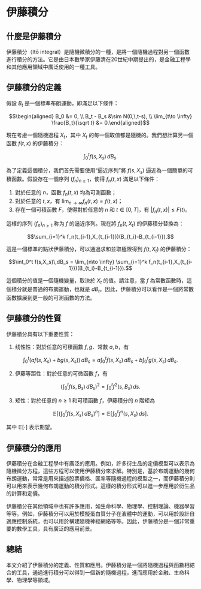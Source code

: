 # 伊藤積分

## 什麼是伊藤積分

伊藤積分（Itō integral）是隨機微積分的一種，是將一個隨機過程對另一個函數進行積分的方法。它是由日本數學家伊藤清在20世紀中期提出的，是金融工程學和其他應用領域中廣泛使用的一種工具。

## 伊藤積分的定義

假設 $B_t$ 是一個標準布朗運動，即滿足以下條件：

$$\begin{aligned} B_0 &= 0, \\ B_t - B_s &\sim N(0,\,t-s), \\ \lim_{t\to \infty} \frac{B_t}{\sqrt t} &= 0.\end{aligned}$$

現在考慮一個隨機過程 $X_t$，其中 $X_t$ 的每一個取值都是隨機的。我們想計算另一個函數 $f(t,x)$ 的伊藤積分：

$$\int_0^t f(s,X_s)\,dB_s.$$

為了定義這個積分，我們首先需要使用“逼近序列”將 $f(s,X_s)$ 逼近為一個簡單的可積函數。假設存在一個序列 $(f_n)_{n\geq 1}$，使得 $f_n(t,x)$ 滿足以下條件：

1. 對於任意的 $n$，函數 $f_n(t,x)$ 均為可測函數；
2. 對於任意的 $t,x$，有 $\lim_{n\to \infty}f_n(t,x) = f(t,x)$；
3. 存在一個可積函數 $F$，使得對於任意的 $n$ 和 $t\in[0,T]$，有 $|f_n(t,x)| \leq F(t)$。

這樣的序列 $(f_n)_{n\geq 1}$ 称为 $f$ 的逼近序列。現在將 $f_n(t,X_t)$ 的伊藤積分替換為：

$$\sum_{i=1}^k f_n(t_{i-1},X_{t_{i-1}})(B_{t_i}-B_{t_{i-1}}).$$

這是一個標準的點狀伊藤積分，可以通過求和並取極限得到 $f(t,X_t)$ 的伊藤積分：

$$\int_0^t f(s,X_s)\,dB_s = \lim_{n\to \infty} \sum_{i=1}^k f_n(t_{i-1},X_{t_{i-1}})(B_{t_i}-B_{t_{i-1}}).$$

這個積分的值是一個隨機變量，取決於 $X_t$ 的值。請注意，當 $f$ 為常數函數時，這個積分就是普通的布朗運動，也就是 $dB_t$。因此，伊藤積分可以看作是一個將常數函數擴展到更一般的可測函數的方法。

## 伊藤積分的性質

伊藤積分具有以下重要性質：

1. 线性性：對於任意的可積函數 $f,g$、常數 $a,b$，有

$$\int_0^t (af(s,X_s)+bg(s,X_s))\,dB_s = a\int_0^t f(s,X_s)\,dB_s + b\int_0^t g(s,X_s)\,dB_s.$$

2. 伊藤等距性：對於任意的可微函數 $f$，有

$$\left(\int_0^t f(s,B_s)\,dB_s\right)^2 = \int_0^t f^2(s,B_s)\,ds.$$

3. 矩性：對於任意的 $n\geq 1$ 和可積函數 $f$，伊藤積分的 $n$ 階矩為

$$\mathbb E\left[\left(\int_0^t f(s,X_s)\,dB_s\right)^n\right] = \mathbb E\left[\int_0^t f^n(s,X_s)\,ds\right].$$

其中 $\mathbb E[\cdot]$ 表示期望。

## 伊藤積分的應用

伊藤積分在金融工程學中有廣泛的應用。例如，許多衍生品的定價模型可以表示為隨機微分方程，這些方程可以使用伊藤積分來求解。特別是，基於布朗運動的幾何布朗運動，常常是用來描述股票價格、匯率等隨機過程的模型之一，而伊藤積分則可以用來表示幾何布朗運動的積分形式。這樣的積分形式可以進一步應用於衍生品的計算和定價。

伊藤積分在其他領域中也有許多應用，如生命科學、物理學、控制理論、機器學習等等。例如，伊藤積分可以用於模擬蛋白質分子在液體中的運動，可以用於設計自適應控制系統，也可以用於構建隨機神經網絡等等。因此，伊藤積分是一個非常重要的數學工具，具有廣泛的應用前景。

## 總結

本文介紹了伊藤積分的定義、性質和應用。伊藤積分是一個將隨機過程與函數相結合的工具，通過進行積分可以得到一個新的隨機過程，進而應用於金融、生命科學、物理學等領域。